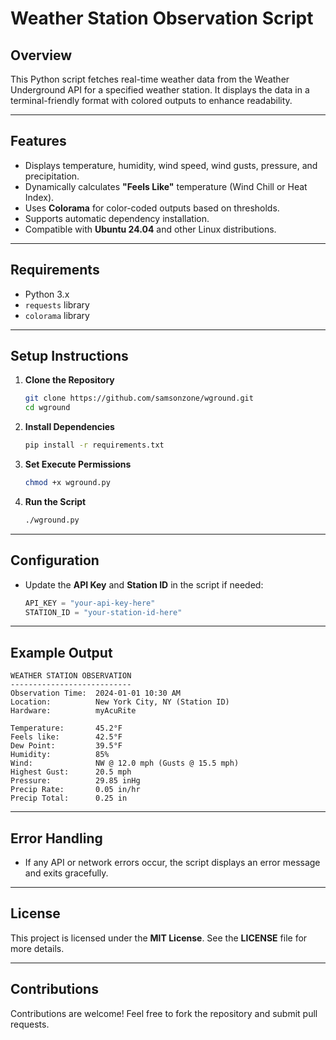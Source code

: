 
# **Weather Station Observation Script**  

## **Overview**  
This Python script fetches real-time weather data from the Weather Underground API for a specified weather station. It displays the data in a terminal-friendly format with colored outputs to enhance readability.

---

## **Features**  
- Displays temperature, humidity, wind speed, wind gusts, pressure, and precipitation.  
- Dynamically calculates **"Feels Like"** temperature (Wind Chill or Heat Index).  
- Uses **Colorama** for color-coded outputs based on thresholds.  
- Supports automatic dependency installation.  
- Compatible with **Ubuntu 24.04** and other Linux distributions.  

---

## **Requirements**  
- Python 3.x  
- `requests` library  
- `colorama` library  

---

## **Setup Instructions**  

1. **Clone the Repository**  
   ```bash
   git clone https://github.com/samsonzone/wground.git
   cd wground
   ```

2. **Install Dependencies**  
   ```bash
   pip install -r requirements.txt
   ```

3. **Set Execute Permissions**  
   ```bash
   chmod +x wground.py
   ```

4. **Run the Script**  
   ```bash
   ./wground.py
   ```

---

## **Configuration**  
- Update the **API Key** and **Station ID** in the script if needed:  
  ```python
  API_KEY = "your-api-key-here"
  STATION_ID = "your-station-id-here"
  ```

---

## **Example Output**  

```
WEATHER STATION OBSERVATION
---------------------------
Observation Time:  2024-01-01 10:30 AM
Location:          New York City, NY (Station ID)
Hardware:          myAcuRite

Temperature:       45.2°F
Feels like:        42.5°F
Dew Point:         39.5°F
Humidity:          85%
Wind:              NW @ 12.0 mph (Gusts @ 15.5 mph)
Highest Gust:      20.5 mph
Pressure:          29.85 inHg
Precip Rate:       0.05 in/hr
Precip Total:      0.25 in
```

---

## **Error Handling**  
- If any API or network errors occur, the script displays an error message and exits gracefully.  

---

## **License**  
This project is licensed under the **MIT License**. See the **LICENSE** file for more details.  

---

## **Contributions**  
Contributions are welcome! Feel free to fork the repository and submit pull requests.  
